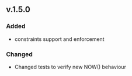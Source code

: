 ## v.1.5.0
### Added
* constraints support and enforcement
### Changed
* Changed tests to verify new NOW() behaviour
